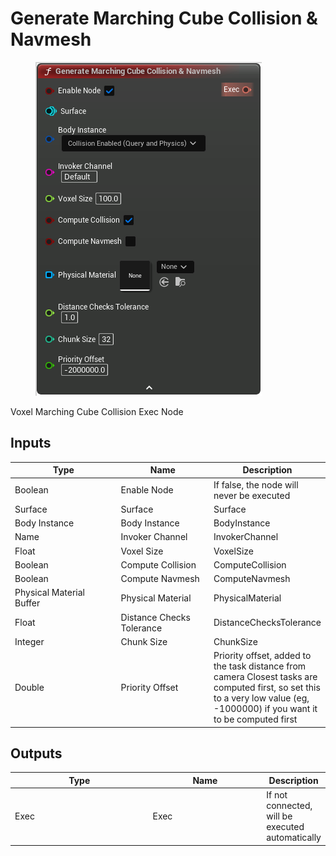 # Generate Marching Cube Collision & Navmesh

<div align="left" data-full-width="false">

<figure><img src="Generate_Marching_Cube_Collision_&_Navmesh.png" alt=""><figcaption></figcaption></figure>

</div>

Voxel Marching Cube Collision Exec Node

## Inputs

<table>
<thead><tr><th width="250">Type</th><th width="200">Name</th><th>Description</th></tr></thead>
<tbody>
<tr><td>Boolean</td><td>Enable Node</td><td>If false, the node will never be executed</td></tr>
<tr><td>Surface</td><td>Surface</td><td>Surface</td></tr>
<tr><td>Body Instance</td><td>Body Instance</td><td>BodyInstance</td></tr>
<tr><td>Name</td><td>Invoker Channel</td><td>InvokerChannel</td></tr>
<tr><td>Float</td><td>Voxel Size</td><td>VoxelSize</td></tr>
<tr><td>Boolean</td><td>Compute Collision</td><td>ComputeCollision</td></tr>
<tr><td>Boolean</td><td>Compute Navmesh</td><td>ComputeNavmesh</td></tr>
<tr><td>Physical Material Buffer</td><td>Physical Material</td><td>PhysicalMaterial</td></tr>
<tr><td>Float</td><td>Distance Checks Tolerance</td><td>DistanceChecksTolerance</td></tr>
<tr><td>Integer</td><td>Chunk Size</td><td>ChunkSize</td></tr>
<tr><td>Double</td><td>Priority Offset</td><td>Priority offset, added to the task distance from camera
Closest tasks are computed first, so set this to a very low value (eg, -1000000) if you want it to be computed first</td></tr>
</tbody>
</table>

## Outputs

<table>
<thead><tr><th width="250">Type</th><th width="200">Name</th><th>Description</th></tr></thead>
<tbody>
<tr><td>Exec</td><td>Exec</td><td>If not connected, will be executed automatically</td></tr>
</tbody>
</table>
